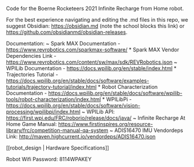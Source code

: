 Code for the Boerne Rocketeers 2021 Infinite Recharge from Home robot.

For the best experience navigating and editing the .md files in this repo, we suggest Obsidian: https://obsidian.md (note the school blocks this link) or https://github.com/obsidianmd/obsidian-releases.

Documentation:
	~ Spark MAX Documentation - https://www.revrobotics.com/sparkmax-software/
		* Spark MAX Vendor Dependencies Link - https://www.revrobotics.com/content/sw/max/sdk/REVRobotics.json
	~ WPILib Documentation - https://docs.wpilib.org/en/stable/index.html
		* Trajectories Tutorial - https://docs.wpilib.org/en/stable/docs/software/examples-tutorials/trajectory-tutorial/index.html
		* Robot Characterization Documentation - https://docs.wpilib.org/en/stable/docs/software/wpilib-tools/robot-characterization/index.html
		* WPILibPi - https://docs.wpilib.org/en/stable/docs/software/vision-processing/wpilibpi/index.html
	~ WPILib API: https://first.wpi.edu/FRC/roborio/release/docs/java/
	~ Infinite Recharge At Home Game Manual: https://www.firstinspires.org/resource-library/frc/competition-manual-qa-system
	~ ADIS16470 IMU Vendordeps Link: http://maven.highcurrent.io/vendordeps/ADIS16470.json
	
	
[[robot_design | Hardware Specifications]]

Robot Wifi Password: 8114WPAKEY